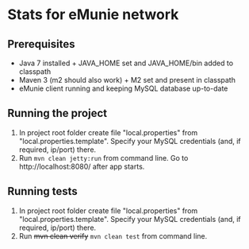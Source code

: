 Stats for eMunie network
==========

## Prerequisites
* Java 7 installed + JAVA_HOME set and JAVA_HOME/bin added to classpath
* Maven 3 (m2 should also work) + M2 set and present in classpath
* eMunie client running and keeping MySQL database up-to-date

## Running the project
1. In project root folder create file "local.properties" from "local.properties.template". Specify your MySQL credentials (and, if required, ip/port) there.
2. Run `mvn clean jetty:run` from command line. Go to http://localhost:8080/ after app starts.

## Running tests
1. In project root folder create file "local.properties" from "local.properties.template". Specify your MySQL credentials (and, if required, ip/port) there.
2. Run ~~mvn clean verify~~  `mvn clean test` from command line.
